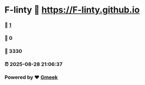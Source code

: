# F-linty :link: https://F-linty.github.io 
### :page_facing_up: [1](https://F-linty.github.io/tag.html) 
### :speech_balloon: 0 
### :hibiscus: 3330 
### :alarm_clock: 2025-08-28 21:06:37 
### Powered by :heart: [Gmeek](https://github.com/Meekdai/Gmeek)
